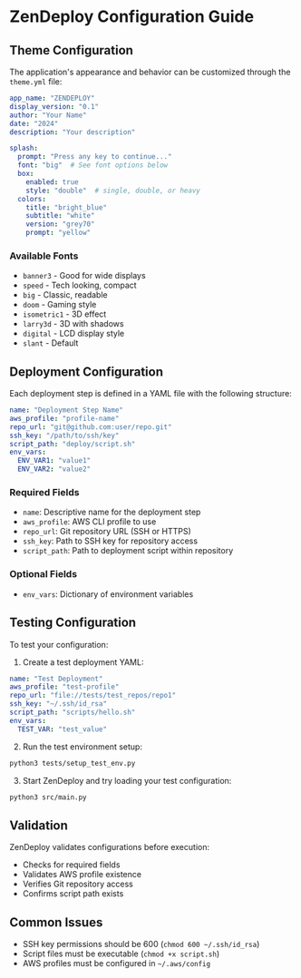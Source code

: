 # ZenDeploy Configuration Guide

## Theme Configuration

The application's appearance and behavior can be customized through the `theme.yml` file:

```yaml
app_name: "ZENDEPLOY"
display_version: "0.1"
author: "Your Name"
date: "2024"
description: "Your description"

splash:
  prompt: "Press any key to continue..."
  font: "big"  # See font options below
  box:
    enabled: true
    style: "double"  # single, double, or heavy
  colors:
    title: "bright_blue"
    subtitle: "white"
    version: "grey70"
    prompt: "yellow"
```

### Available Fonts
- `banner3` - Good for wide displays
- `speed` - Tech looking, compact
- `big` - Classic, readable
- `doom` - Gaming style
- `isometric1` - 3D effect
- `larry3d` - 3D with shadows
- `digital` - LCD display style
- `slant` - Default

## Deployment Configuration

Each deployment step is defined in a YAML file with the following structure:

```yaml
name: "Deployment Step Name"
aws_profile: "profile-name"
repo_url: "git@github.com:user/repo.git"
ssh_key: "/path/to/ssh/key"
script_path: "deploy/script.sh"
env_vars:
  ENV_VAR1: "value1"
  ENV_VAR2: "value2"
```

### Required Fields
- `name`: Descriptive name for the deployment step
- `aws_profile`: AWS CLI profile to use
- `repo_url`: Git repository URL (SSH or HTTPS)
- `ssh_key`: Path to SSH key for repository access
- `script_path`: Path to deployment script within repository

### Optional Fields
- `env_vars`: Dictionary of environment variables

## Testing Configuration

To test your configuration:

1. Create a test deployment YAML:
```yaml
name: "Test Deployment"
aws_profile: "test-profile"
repo_url: "file://tests/test_repos/repo1"
ssh_key: "~/.ssh/id_rsa"
script_path: "scripts/hello.sh"
env_vars:
  TEST_VAR: "test_value"
```

2. Run the test environment setup:
```bash
python3 tests/setup_test_env.py
```

3. Start ZenDeploy and try loading your test configuration:
```bash
python3 src/main.py
```

## Validation

ZenDeploy validates configurations before execution:
- Checks for required fields
- Validates AWS profile existence
- Verifies Git repository access
- Confirms script path exists

## Common Issues

- SSH key permissions should be 600 (`chmod 600 ~/.ssh/id_rsa`)
- Script files must be executable (`chmod +x script.sh`)
- AWS profiles must be configured in `~/.aws/config`
